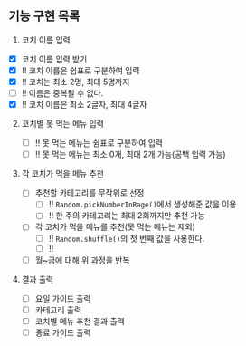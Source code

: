 ## 기능 구현 목록

1. 코치 이름 입력

- [x] 코치 이름 입력 받기
- [x] ‼️ 코치 이름은 쉼표로 구분하여 입력
- [x] ‼️ 코치는 최소 2명, 최대 5명까지
- [ ] ‼️ 이름은 중복될 수 없다.
- [x] ‼️ 코치 이름은 최소 2글자, 최대 4글자

2. 코치별 못 먹는 메뉴 입력

   - [ ] ‼️ 못 먹는 메뉴는 쉼표로 구분하여 입력
   - [ ] ‼️ 못 먹는 메뉴는 최소 0개, 최대 2개 가능(공백 입력 가능)

3. 각 코치가 먹을 메뉴 추천

   - [ ] 추천할 카테고리를 무작위로 선정
     - [ ] ‼️ `Random.pickNumberInRage()`에서 생성해준 값을 이용
     - [ ] ‼️ 한 주의 카테고리는 최대 2회까지만 추천 가능
   - [ ] 각 코치가 먹을 메뉴를 추천(못 먹는 메뉴는 제외)
     - [ ] ‼️ `Random.shuffle()`의 첫 번째 값을 사용한다.
     - [ ] ‼️
   - [ ] 월~금에 대해 위 과정을 반복

4. 결과 출력
   - [ ] 요일 가이드 출력
   - [ ] 카테고리 출력
   - [ ] 코치별 메뉴 추천 결과 출력
   - [ ] 종료 가이드 출력
